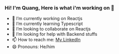 ### Hi! I'm Quang, Here is what i'm working on 👋


- 🔭 I’m currently working on Reactjs
- 🌱 I’m currently learning Typescript
- 👯 I’m looking to collaborate on Reactjs
- 🤔 I’m looking for help with Backend stuffs
- 📫 How to reach me: [My LinkedIn](https://www.linkedin.com/in/quang-nguy%E1%BB%85n-4a3098150/) 
- 😄 Pronouns: He/him

